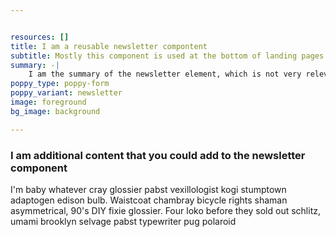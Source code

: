 ```yaml
---


resources: []
title: I am a reusable newsletter compontent
subtitle: Mostly this component is used at the bottom of landing pages and the homepage
summary: -|
    I am the summary of the newsletter element, which is not very relevant
poppy_type: poppy-form
poppy_variant: newsletter
image: foreground
bg_image: background

---
```

### I am additional content that you could add to the newsletter component

I'm baby whatever cray glossier pabst vexillologist kogi stumptown adaptogen edison bulb.
Waistcoat chambray bicycle rights shaman asymmetrical, 90's DIY fixie glossier.
Four loko before they sold out schlitz, umami brooklyn selvage pabst typewriter pug polaroid
